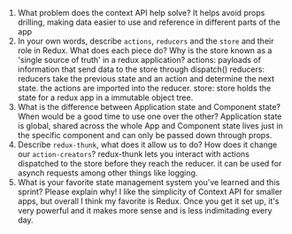 1. What problem does the context API help solve?
It helps avoid props drilling, making data easier to use and reference in different parts of the app
1. In your own words, describe `actions`, `reducers` and the `store` and their role in Redux. What does each piece do? Why is the store known as a 'single source of truth' in a redux application?
actions: payloads of information that send data to the store through dispatch()
reducers: reducers take the previous state and an action and determine the next state. the actions are imported into the reducer.
store: store holds the state for a redux app in a immutable object tree.
1. What is the difference between Application state and Component state? When would be a good time to use one over the other?
Application state is global, shared across the whole App and Component state lives just in the specific component and can only be passed down through props.
1. Describe `redux-thunk`, what does it allow us to do? How does it change our `action-creators`?
redux-thunk lets you interact with actions dispatched to the store before they reach the reducer. it can be used for asynch requests among other things like logging.
1. What is your favorite state management system you've learned and this sprint? Please explain why!
I like the simplicity of Context API for smaller apps, but overall I think my favorite is Redux. Once you get it set up, it's very powerful and it makes more sense and is less indimitading every day.